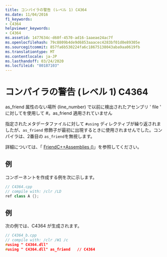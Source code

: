 ```yaml
---
title: コンパイラの警告 (レベル 1) C4364
ms.date: 11/04/2016
f1_keywords:
- C4364
helpviewer_keywords:
- C4364
ms.assetid: 1477634c-d60f-4570-ad16-1aaeae24ac7f
ms.openlocfilehash: 79c8809b4de9d6853aaacec4283bf01d0e89305e
ms.sourcegitcommit: 857fa6b530224fa6c18675138043aba9aa0619fb
ms.translationtype: MT
ms.contentlocale: ja-JP
ms.lasthandoff: 03/24/2020
ms.locfileid: "80187103"
---
```

# <a name="compiler-warning-level-1-c4364"></a>コンパイラの警告 (レベル 1) C4364

as_friend 属性のない場所 (line_number) で以前に検出されたアセンブリ ' file ' に対してを使用して \#。as_friend 適用されていません

指定されたメタデータファイルに対して `#using` ディレクティブが繰り返されましたが、`as_friend` 修飾子が最初に出現するときに使用されませんでした。コンパイラは、2番目の `as_friend`を無視します。

詳細については、「 [FriendC++Assemblies ()](../../dotnet/friend-assemblies-cpp.md)」を参照してください。

## <a name="example"></a>例

コンポーネントを作成する例を次に示します。

```cpp
// C4364.cpp
// compile with: /clr /LD
ref class A {};
```

## <a name="example"></a>例

次の例では、C4364 が生成されます。

```cpp
// C4364_b.cpp
// compile with: /clr /W1 /c
#using " C4364.dll"
#using " C4364.dll" as_friend   // C4364
```
